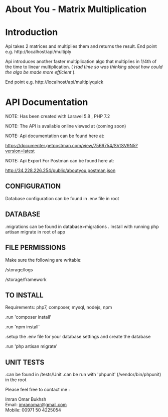 <p align="center">
<h1>About You - Matrix Multiplication</h1>

<p align="center">
    
Introduction
=============

Api takes 2 matrices and multiplies them and returns the result. End point e.g. http://localhost/api/multiply

Api introduces another faster multiplication algo that multiplies in 1/4th of the time to linear multiplication.  (<i> Had time so was thinking about how could the algo be made more efficient</i> ).

End point e.g. http://localhost/api/multiplyquick

API Documentation
=============

NOTE: Has been created with Laravel 5.8 , PHP 7.2

NOTE: The API is available online viewed at (coming soon)

NOTE: Api documentation can be found here at:

https://documenter.getpostman.com/view/7566754/SVtSV9N5?version=latest

NOTE: Api Export For Postman can be found here at:

http://34.228.226.254/public/aboutyou.postman.json

CONFIGURATION
-------------
Database configuration can be found in .env file in root

DATABASE
--------
.migrations can be found in database>migrations . Install with running php artisan migrate in root of app

FILE PERMISSIONS
----------------
Make sure the following are writable:

/storage/logs 

/storage/framework

TO INSTALL
----------
Requirements: php7, composer, mysql, nodejs, npm

.run 'composer install'

.run 'npm install'

.setup the .env file for your database settings and create the database

.run 'php artisan migrate'

UNIT TESTS
---------------------------
.can be found in /tests/Unit
.can be run with 'phpunit' (/vendor/bin/phpunit) in the root

</p>

Please feel free to contact me :

Imran Omar Bukhsh<br>
Email: imranomar@gmail.com<br>
Mobile: 00971 50 4225054<br>
